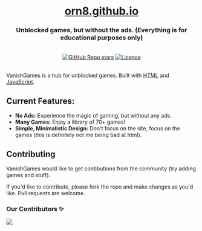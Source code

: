 <div align="center">
  <h1 align="center"><a href="https://orn8.github.io/vanishgames">orn8.github.io</a></h1>
  <h3>Unblocked games, but without the ads. (Everything is for educational purposes only)</h3>
</div>

</br>

<div align="center">
  <a href="https://github.com/orn8/vanishgames/stargazers"><img alt="GitHub Repo stars" src="https://img.shields.io/github/stars/orn8/vanishgames?style=for-the-badge"></a>
  <a href="https://github.com/orn8/vanishgames/blob/main/LICENSE"><img alt="License" src="https://img.shields.io/badge/license-AGPLv3-purple?style=for-the-badge"></a>
</div>

</br>

VanishGames is a hub for unblocked games. Built with [HTML](https://www.w3.org/html/) and [JavaScript](https://developer.mozilla.org/en-US/docs/Web/JavaScript).

## Current Features:

- **No Ads:** Experience the magic of gaming, but without any ads.
- **Many Games:** Enjoy a library of 70+ games!
- **Simple, Minimalistic Design:** Don't focus on the site, focus on the games (this is definitely not me being bad at html).

## Contributing

VanishGames would like to get contibutions from the community (try adding games and stuff).

If you'd like to contribute, please fork the repo and make changes as you'd like. Pull requests are welcome.



### Our Contributors ✨

<a href="https://github.com/orn8/vanishgames/graphs/contributors">
  <img src="https://contrib.rocks/image?repo=orn8/vanishgames" />
</a>

